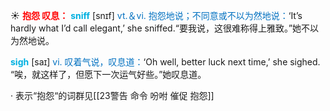 ☀ <font color="red">**抱怨 叹息：**</font>
<font color="sky blue">**sniff**</font> [snɪf] 
<font color="#0070c0">vt.＆vi. 抱怨地说；不同意或不以为然地说：</font>‘It’s hardly what I’d call elegant,’ she sniffed.“要我说，这很难称得上雅致。”她不以为然地说。

<font color="sky blue">**sigh**</font> [saɪ] 
<font color="#0070c0">vi. 叹着气说，叹息道：</font>‘Oh well, better luck next time,’ she sighed. “唉，就这样了，但愿下一次运气好些。”她叹息道。

· 表示“抱怨“的词群见[[23警告 命令 吩咐 催促 抱怨]]
